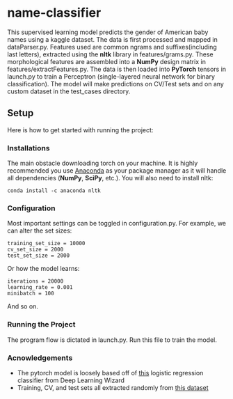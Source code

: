 # name-classifier
This supervised learning model predicts the gender of American baby names using a kaggle dataset. The data is first processed and mapped in dataParser.py. Features used are common ngrams and suffixes(including last letters), extracted using the **nltk** library in features/grams.py. These morphological features are assembled into a **NumPy** design matrix in features/extractFeatures.py. The data is then loaded into **PyTorch** tensors in launch.py to train a Perceptron (single-layered neural network for binary classification). The model will make predictions on CV/Test sets and on any custom dataset in the test_cases directory. 

## Setup
Here is how to get started with running the project:

### Installations
The main obstacle downloading torch on your machine. It is highly recommended you use [Anaconda](https://anaconda.org/pytorch/pytorch) as your package manager as it will handle all dependencies (**NumPy**, **SciPy**, etc.). You will also need to install nltk:
```
conda install -c anaconda nltk
```
### Configuration
Most important settings can be toggled in configuration.py. For example, we can alter the set sizes: 
```python3
training_set_size = 10000
cv_set_size = 2000
test_set_size = 2000
```
Or how the model learns:
```python3
iterations = 20000
learning_rate = 0.001
minibatch = 100
```
And so on.

### Running the Project
The program flow is dictated in launch.py. Run this file to train the model. 


### Acnowledgements
* The pytorch model is loosely based off of [this](https://www.deeplearningwizard.com/deep_learning/practical_pytorch/pytorch_logistic_regression/) logistic regression classifier from Deep Learning Wizard
* Training, CV, and test sets all extracted randomly from [this dataset](https://www.kaggle.com/kaggle/us-baby-names)

